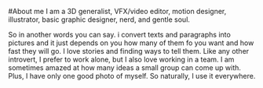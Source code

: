 #About me
I am a 3D generalist, VFX/video editor, motion designer, illustrator, basic graphic designer, nerd, and gentle soul.

So in another words you can say. i convert texts and paragraphs into pictures and it just depends on you how many of them fo you want and how fast they will go.
I love stories and finding ways to tell them.
Like any other introvert, I prefer to work alone, but I also love working in a team. I am sometimes amazed at how many ideas a small group can come up with.
Plus, I have only one good photo of myself. So naturally, I use it everywhere.
